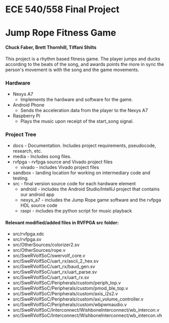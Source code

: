 # ECE 540/558 Final Project
# Jump Rope Fitness Game

#### Chuck Faber, Brett Thornhill, Tiffani Shilts

This project is a rhythm based fitness game.
The player jumps and ducks according to the beats of the song, and awards points the more in sync the person's movement is with the song and the game movements.

### Hardware
 * Nexys A7
    * Implements the hardware and software for the game.
 * Android Phone
    * Sends the acceleration data from the player to the Nexys A7
 * Raspberry Pi
    * Plays the music upon receipt of the start_song signal.


### Project Tree
 * docs - Documentation. Includes project requirements, pseudocode, research, etc.
 * media - Includes song files.
 * rvfpga - rvfpga source and Vivado project files
    * vivado - includes Vivado project files
 * sandbox - landing location for working on intermediary code and testing.
 * src - final version source code for each hardware element
    * android - includes the Android Studio/IntelliJ project that contains our android app
    * nexys_a7 - includes the Jump Rope game software and the rvfpga HDL source code
    * raspi - includes the python script for music playback

#### Relevant modified/added files in RVFPGA src folder:
 * src/rvfpga.xdc
 * src/rvfpga.sv
 * src/OtherSources/colorizer2.sv
 * src/OtherSources/rope.v
 * src/SweRVolfSoC/swervolf_core.v
 * src/SweRVolfSoC/uart_rx/ascii_2_hex.sv
 * src/SweRVolfSoC/uart_rx/baud_gen.sv
 * src/SweRVolfSoC/uart_rx/uart_parse.sv
 * src/SweRVolfSoC/uart_rx/uart_rx.sv
 * src/SweRVolfSoC/Peripherals/custom/periph_top.v
 * src/SweRVolfSoC/Peripherals/custom/pmod_ble_top.v
 * src/SweRVolfSoC/Peripherals/custom/axis_i2s2.v
 * src/SweRVolfSoC/Peripherals/custom/axi_volume_controller.v
 * src/SweRVolfSoC/Peripherals/custom/wbpwmaudio.v
 * src/SweRVolfSoC/Interconnect/WishboneInterconnect/wb_intercon.v
 * src/SweRVolfSoC/Interconnect/WishboneInterconnect/wb_intercon.vh